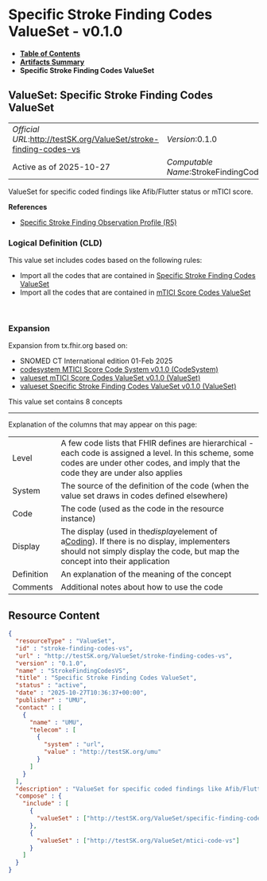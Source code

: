 # Specific Stroke Finding Codes ValueSet - v0.1.0

* [**Table of Contents**](toc.md)
* [**Artifacts Summary**](artifacts.md)
* **Specific Stroke Finding Codes ValueSet**

## ValueSet: Specific Stroke Finding Codes ValueSet 

| | |
| :--- | :--- |
| *Official URL*:http://testSK.org/ValueSet/stroke-finding-codes-vs | *Version*:0.1.0 |
| Active as of 2025-10-27 | *Computable Name*:StrokeFindingCodesVS |

 
ValueSet for specific coded findings like Afib/Flutter status or mTICI score. 

 **References** 

* [Specific Stroke Finding Observation Profile (R5)](StructureDefinition-specific-finding-observation-profile.md)

### Logical Definition (CLD)

This value set includes codes based on the following rules:

* Import all the codes that are contained in [Specific Stroke Finding Codes ValueSet](ValueSet-specific-finding-codes-vs.md)
* Import all the codes that are contained in [mTICI Score Codes ValueSet](ValueSet-mtici-code-vs.md)

 

### Expansion

Expansion from tx.fhir.org based on:

* SNOMED CT International edition 01-Feb 2025
* [codesystem MTICI Score Code System v0.1.0 (CodeSystem)](CodeSystem-mtici-score-cs.md)
* [valueset mTICI Score Codes ValueSet v0.1.0 (ValueSet)](ValueSet-mtici-code-vs.md)
* [valueset Specific Stroke Finding Codes ValueSet v0.1.0 (ValueSet)](ValueSet-specific-finding-codes-vs.md)

This value set contains 8 concepts

-------

 Explanation of the columns that may appear on this page: 

| | |
| :--- | :--- |
| Level | A few code lists that FHIR defines are hierarchical - each code is assigned a level. In this scheme, some codes are under other codes, and imply that the code they are under also applies |
| System | The source of the definition of the code (when the value set draws in codes defined elsewhere) |
| Code | The code (used as the code in the resource instance) |
| Display | The display (used in the*display*element of a[Coding](http://hl7.org/fhir/R5/datatypes.html#Coding)). If there is no display, implementers should not simply display the code, but map the concept into their application |
| Definition | An explanation of the meaning of the concept |
| Comments | Additional notes about how to use the code |



## Resource Content

```json
{
  "resourceType" : "ValueSet",
  "id" : "stroke-finding-codes-vs",
  "url" : "http://testSK.org/ValueSet/stroke-finding-codes-vs",
  "version" : "0.1.0",
  "name" : "StrokeFindingCodesVS",
  "title" : "Specific Stroke Finding Codes ValueSet",
  "status" : "active",
  "date" : "2025-10-27T10:36:37+00:00",
  "publisher" : "UMU",
  "contact" : [
    {
      "name" : "UMU",
      "telecom" : [
        {
          "system" : "url",
          "value" : "http://testSK.org/umu"
        }
      ]
    }
  ],
  "description" : "ValueSet for specific coded findings like Afib/Flutter status or mTICI score.",
  "compose" : {
    "include" : [
      {
        "valueSet" : ["http://testSK.org/ValueSet/specific-finding-codes-vs"]
      },
      {
        "valueSet" : ["http://testSK.org/ValueSet/mtici-code-vs"]
      }
    ]
  }
}

```
